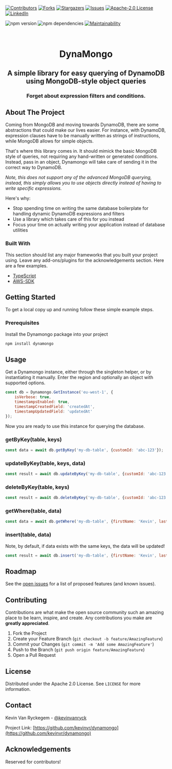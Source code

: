 [![Contributors][contributors-shield]][contributors-url]
[![Forks][forks-shield]][forks-url]
[![Stargazers][stars-shield]][stars-url]
[![Issues][issues-shield]][issues-url]
[![Apache-2.0 License][license-shield]][license-url]
[![LinkedIn][linkedin-shield]][linkedin-url]

![npm version](https://badge.fury.io/js/dynamongo.svg)
![npm dependencies](https://status.david-dm.org/gh/kevinvr/dynamongo.svg) [![Maintainability](https://api.codeclimate.com/v1/badges/82afbc1cbbfdc6094302/maintainability)](https://codeclimate.com/github/KevinVR/dynamongo/maintainability)


<br />
<p align="center">
  <h1 align="center">DynaMongo</h1>
  <h2 align="center">
    A simple library for easy querying of DynamoDB using MongoDB-style object queries
  </h2>
  <h3 align="center">
    Forget about expression filters and conditions.
  </h3>
</p>

## About The Project

Coming from MongoDB and moving towards DynamoDB, there are some abstractions that could make our lives easier. For instance, with DynamoDB, expression clauses have to be manually written as strings of instructions, while MongoDB allows for simple objects.

That's where this library comes in. It should mimick the basic MongoDB style of queries, not requiring any hand-written or generated conditions. Instead, pass in an object, Dynamongo will take care of sending it in the correct way to DynamoDB. 

_Note, this does not support any of the advanced MongoDB querying, instead, this simply allows you to use objects directly instead of having to write specific expressions._

Here's why:
* Stop spending time on writing the same database boilerplate for handling dynamic DynamoDB expressions and filters
* Use a library which takes care of this for you instead
* Focus your time on actually writing your application instead of database utilities

### Built With

This section should list any major frameworks that you built your project using. Leave any add-ons/plugins for the acknowledgements section. Here are a few examples.
* [TypeScript](http://typescriptlang.org)
* [AWS-SDK](https://www.npmjs.com/package/aws-sdk)

## Getting Started

To get a local copy up and running follow these simple example steps.

### Prerequisites

Install the Dynamongo package into your project
  ```sh
  npm install dynamongo
  ```

## Usage

Get a Dynamongo instance, either through the singleton helper, or by instantiating it manually. Enter the region and optionally an object with supported options.
```js
const db = Dynamongo.GetInstance('eu-west-1', {
	isVerbose: true,
	timestampsEnabled: true,
	timestampCreatedField: 'createdAt',
	timestampUpdatedField: 'updatedAt'
});
```

Now you are ready to use this instance for querying the database.

### getByKey(table, keys)
```js
const data = await db.getByKey('my-db-table', {customId: 'abc-123'});
```

### updateByKey(table, keys, data)
```js
const result = await db.updateByKey('my-db-table', {customId: 'abc-123'}, {newData: '123'});
```

### deleteByKey(table, keys)
```js
const result = await db.deleteByKey('my-db-table', {customId: 'abc-123'});
```

### getWhere(table, data)

```js
const data = await db.getWhere('my-db-table', {firstName: 'Kevin', lastName: 'Van Ryckegem'});
```

### insert(table, data)
Note, by default, if data exists with the same keys, the data will be updated!

```js
const result = await db.insert('my-db-table', {firstName: 'Kevin', lastName: 'Van Ryckegem'});
```

## Roadmap

See the [open issues](https://github.com/kevinvr/dynamongo/issues) for a list of proposed features (and known issues).


## Contributing

Contributions are what make the open source community such an amazing place to be learn, inspire, and create. Any contributions you make are **greatly appreciated**.

1. Fork the Project
2. Create your Feature Branch (`git checkout -b feature/AmazingFeature`)
3. Commit your Changes (`git commit -m 'Add some AmazingFeature'`)
4. Push to the Branch (`git push origin feature/AmazingFeature`)
5. Open a Pull Request



<!-- LICENSE -->
## License

Distributed under the Apache 2.0 License. See `LICENSE` for more information.

<!-- CONTACT -->
## Contact

Kevin Van Ryckegem - [@kevinvanryck](https://twitter.com/kevinvanryck)

Project Link: [https://github.com/kevinvr/dynamongo](https://github.com/kevinvr/dynamongo)

## Acknowledgements
Reserved for contributors!


<!-- MARKDOWN LINKS & IMAGES -->
[contributors-shield]: https://img.shields.io/github/contributors/kevinvr/Dynamongo.svg?style=for-the-badge
[contributors-url]: https://github.com/kevinvr/Dynamongo/graphs/contributors
[forks-shield]: https://img.shields.io/github/forks/kevinvr/Dynamongo.svg?style=for-the-badge
[forks-url]: https://github.com/kevinvr/Dynamongo/network/members
[stars-shield]: https://img.shields.io/github/stars/kevinvr/Dynamongo.svg?style=for-the-badge
[stars-url]: https://github.com/kevinvr/Dynamongo/stargazers
[issues-shield]: https://img.shields.io/github/issues/kevinvr/Dynamongo.svg?style=for-the-badge
[issues-url]: https://github.com/kevinvr/Dynamongo/issues
[license-shield]: https://img.shields.io/github/license/kevinvr/Dynamongo.svg?style=for-the-badge
[license-url]: https://github.com/kevinvr/Dynamongo/blob/master/LICENSE.txt
[linkedin-shield]: https://img.shields.io/badge/-LinkedIn-black.svg?style=for-the-badge&logo=linkedin&colorB=555
[linkedin-url]: https://linkedin.com/in/kevin-van-ryckegem